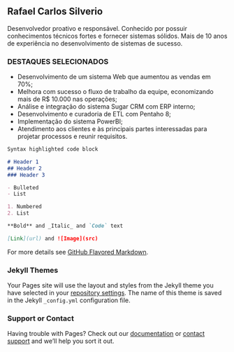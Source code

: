 ## Rafael Carlos Silverio

Desenvolvedor proativo e responsável. Conhecido por possuir conhecimentos técnicos fortes e fornecer sistemas sólidos. Mais de 10 anos de experiência no desenvolvimento de sistemas de sucesso.

### DESTAQUES SELECIONADOS

*  Desenvolvimento de um sistema Web que aumentou as vendas em 70%;
*  Melhora com sucesso o fluxo de trabalho da equipe, economizando mais de R$ 10.000 nas operações;
*  Análise e integração do sistema Sugar CRM com ERP interno; 
*  Desenvolvimento e curadoria de ETL com Pentaho 8;
*  Implementação do sistema PowerBI; 
*  Atendimento aos clientes e às principais partes interessadas para projetar processos e reunir requisitos.

```markdown
Syntax highlighted code block

# Header 1
## Header 2
### Header 3

- Bulleted
- List

1. Numbered
2. List

**Bold** and _Italic_ and `Code` text

[Link](url) and ![Image](src)
```

For more details see [GitHub Flavored Markdown](https://guides.github.com/features/mastering-markdown/).

### Jekyll Themes

Your Pages site will use the layout and styles from the Jekyll theme you have selected in your [repository settings](https://github.com/rafacarlossilver/rafacarlossilver.github.io/settings/pages). The name of this theme is saved in the Jekyll `_config.yml` configuration file.

### Support or Contact

Having trouble with Pages? Check out our [documentation](https://docs.github.com/categories/github-pages-basics/) or [contact support](https://support.github.com/contact) and we’ll help you sort it out.
